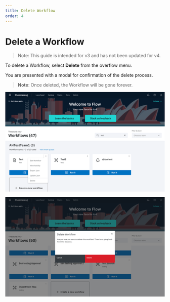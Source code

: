 ```yaml
---
title: Delete Workflow
order: 4
---
```


# Delete a Workflow

> Note: This guide is intended for v3 and has not been updated for v4.

To delete a Workflow, select **Delete** from the overflow menu.

You are presented with a modal for confirmation of the delete process.

> **Note**: Once deleted, the Workflow will be gone forever.

![Workflows Page](./assets/workflow-tile-dropdown.png)

![Workflows Page](./assets/designer-delete.png)
